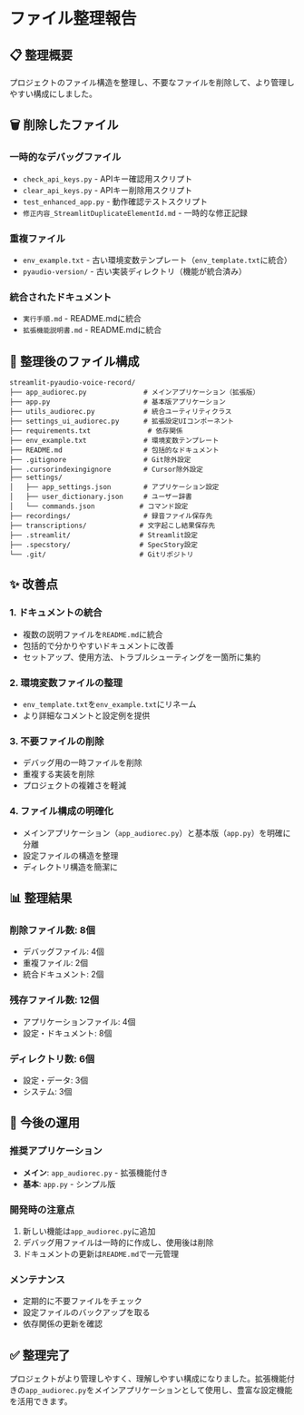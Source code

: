 # ファイル整理報告

## 📋 整理概要
プロジェクトのファイル構造を整理し、不要なファイルを削除して、より管理しやすい構成にしました。

## 🗑️ 削除したファイル

### 一時的なデバッグファイル
- `check_api_keys.py` - APIキー確認用スクリプト
- `clear_api_keys.py` - APIキー削除用スクリプト
- `test_enhanced_app.py` - 動作確認テストスクリプト
- `修正内容_StreamlitDuplicateElementId.md` - 一時的な修正記録

### 重複ファイル
- `env_example.txt` - 古い環境変数テンプレート（`env_template.txt`に統合）
- `pyaudio-version/` - 古い実装ディレクトリ（機能が統合済み）

### 統合されたドキュメント
- `実行手順.md` - README.mdに統合
- `拡張機能説明書.md` - README.mdに統合

## 📁 整理後のファイル構成

```
streamlit-pyaudio-voice-record/
├── app_audiorec.py              # メインアプリケーション（拡張版）
├── app.py                       # 基本版アプリケーション
├── utils_audiorec.py            # 統合ユーティリティクラス
├── settings_ui_audiorec.py      # 拡張設定UIコンポーネント
├── requirements.txt              # 依存関係
├── env_example.txt              # 環境変数テンプレート
├── README.md                    # 包括的なドキュメント
├── .gitignore                   # Git除外設定
├── .cursorindexingignore        # Cursor除外設定
├── settings/
│   ├── app_settings.json        # アプリケーション設定
│   ├── user_dictionary.json     # ユーザー辞書
│   └── commands.json           # コマンド設定
├── recordings/                  # 録音ファイル保存先
├── transcriptions/             # 文字起こし結果保存先
├── .streamlit/                 # Streamlit設定
├── .specstory/                 # SpecStory設定
└── .git/                       # Gitリポジトリ
```

## ✨ 改善点

### 1. ドキュメントの統合
- 複数の説明ファイルを`README.md`に統合
- 包括的で分かりやすいドキュメントに改善
- セットアップ、使用方法、トラブルシューティングを一箇所に集約

### 2. 環境変数ファイルの整理
- `env_template.txt`を`env_example.txt`にリネーム
- より詳細なコメントと設定例を提供

### 3. 不要ファイルの削除
- デバッグ用の一時ファイルを削除
- 重複する実装を削除
- プロジェクトの複雑さを軽減

### 4. ファイル構成の明確化
- メインアプリケーション（`app_audiorec.py`）と基本版（`app.py`）を明確に分離
- 設定ファイルの構造を整理
- ディレクトリ構造を簡潔に

## 📊 整理結果

### 削除ファイル数: 8個
- デバッグファイル: 4個
- 重複ファイル: 2個
- 統合ドキュメント: 2個

### 残存ファイル数: 12個
- アプリケーションファイル: 4個
- 設定・ドキュメント: 8個

### ディレクトリ数: 6個
- 設定・データ: 3個
- システム: 3個

## 🎯 今後の運用

### 推奨アプリケーション
- **メイン**: `app_audiorec.py` - 拡張機能付き
- **基本**: `app.py` - シンプル版

### 開発時の注意点
1. 新しい機能は`app_audiorec.py`に追加
2. デバッグ用ファイルは一時的に作成し、使用後は削除
3. ドキュメントの更新は`README.md`で一元管理

### メンテナンス
- 定期的に不要ファイルをチェック
- 設定ファイルのバックアップを取る
- 依存関係の更新を確認

## ✅ 整理完了

プロジェクトがより管理しやすく、理解しやすい構成になりました。拡張機能付きの`app_audiorec.py`をメインアプリケーションとして使用し、豊富な設定機能を活用できます。 